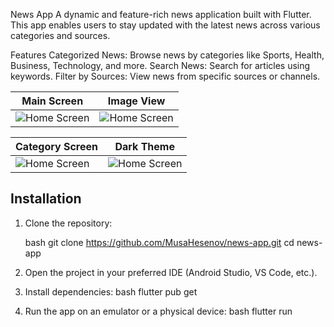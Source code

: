 News App
A dynamic and feature-rich news application built with Flutter. This app enables users to stay updated with the latest news across various categories and sources.

Features
Categorized News: Browse news by categories like Sports, Health, Business, Technology, and more.
Search News: Search for articles using keywords.
Filter by Sources: View news from specific sources or channels.



| Main Screen | Image View |
|-------------|------------|
| ![Home Screen](assets/src1.jpg) | ![Home Screen](assets/src4.jpg) |

| Category Screen | Dark Theme |
| ---------------| ---------- |
| ![Home Screen](assets/src2.jpg) | ![Home Screen](assets/src3.jpg) |

## Installation

1. Clone the repository:

   bash
   git clone https://github.com/MusaHesenov/news-app.git
   cd news-app
   

2. Open the project in your preferred IDE (Android Studio, VS Code, etc.).

3. Install dependencies:
   bash
   flutter pub get
   

4. Run the app on an emulator or a physical device:
   bash
   flutter run



